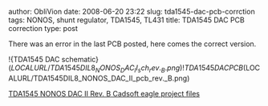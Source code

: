 author: ObliVion
date: 2008-06-20 23:22
slug: tda1545-dac-pcb-corrction
tags: NONOS, shunt regulator, TDA1545, TL431
title: TDA1545 DAC PCB correction
type: post


There was an error in the last PCB posted, here comes the correct
version.

!{TDA1545 DAC schematic}($LOCALURL/TDA1545DIL8_NONOS_DAC_II_sch_rev._B.png)
!{TDA1545 DAC PCB}($LOCALURL/TDA1545DIL8_NONOS_DAC_II_pcb_rev._B.png)
<br style="clear: both;" />

[TDA1545 NONOS DAC II Rev. B Cadsoft eagle project files]($LOCALURL/tda1545dil8-nonos-dac-ii-rev-b.zip)

